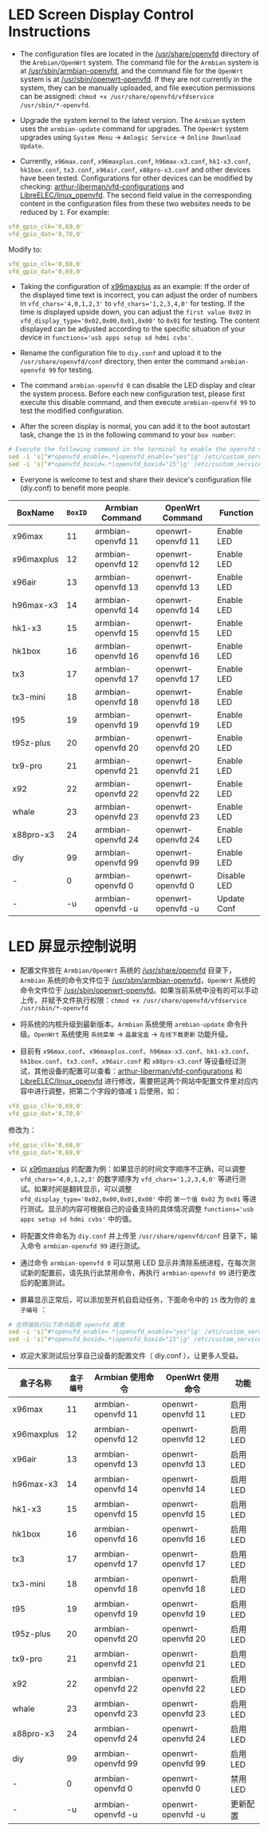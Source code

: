 # LED Screen Display Control Instructions

- The configuration files are located in the [/usr/share/openvfd](../armbian-files/platform-files/amlogic/rootfs/usr/share/openvfd) directory of the `Armbian/OpenWrt` system. The command file for the `Armbian` system is at [/usr/sbin/armbian-openvfd](../armbian-files/platform-files/amlogic/rootfs/usr/sbin/armbian-openvfd), and the command file for the `OpenWrt` system is at [/usr/sbin/openwrt-openvfd](https://github.com/ophub/amlogic-s9xxx-openwrt/blob/main/make-openwrt/openwrt-files/common-files/usr/sbin/openwrt-openvfd). If they are not currently in the system, they can be manually uploaded, and file execution permissions can be assigned: `chmod +x /usr/share/openvfd/vfdservice /usr/sbin/*-openvfd`.

- Upgrade the system kernel to the latest version. The `Armbian` system uses the `armbian-update` command for upgrades. The `OpenWrt` system upgrades using `System Menu` → `Amlogic Service` → `Online Download Update`.

- Currently, `x96max.conf`, `x96maxplus.conf`, `h96max-x3.conf`, `hk1-x3.conf`, `hk1box.conf`, `tx3.conf`, `x96air.conf`, `x88pro-x3.conf` and other devices have been tested. Configurations for other devices can be modified by checking: [arthur-liberman/vfd-configurations](https://github.com/arthur-liberman/vfd-configurations) and [LibreELEC/linux_openvfd](https://github.com/LibreELEC/linux_openvfd/tree/master/conf). The second field value in the corresponding content in the configuration files from these two websites needs to be reduced by `1`. For example:

```yaml
vfd_gpio_clk='0,69,0'
vfd_gpio_dat='0,70,0'
```
Modify to:

```yaml
vfd_gpio_clk='0,68,0'
vfd_gpio_dat='0,69,0'
```

- Taking the configuration of [x96maxplus](../armbian-files/platform-files/amlogic/rootfs/usr/share/openvfd/conf/x96maxplus.conf) as an example: If the order of the displayed time text is incorrect, you can adjust the order of numbers in `vfd_chars='4,0,1,2,3'` to `vfd_chars='1,2,3,4,0'` for testing. If the time is displayed upside down, you can adjust the `first value 0x02` in `vfd_display_type='0x02,0x00,0x01,0x00'` to `0x01` for testing. The content displayed can be adjusted according to the specific situation of your device in `functions='usb apps setup sd hdmi cvbs'`.

- Rename the configuration file to `diy.conf` and upload it to the `/usr/share/openvfd/conf` directory, then enter the command `armbian-openvfd 99` for testing.

- The command `armbian-openvfd 0` can disable the LED display and clear the system process. Before each new configuration test, please first execute this disable command, and then execute `armbian-openvfd 99` to test the modified configuration.

- After the screen display is normal, you can add it to the boot autostart task, change the `15` in the following command to your `box number`:

```yaml
# Execute the following command in the terminal to enable the openvfd service
sed -i 's|^#*openvfd_enable=.*|openvfd_enable="yes"|g' /etc/custom_service/start_service.sh
sed -i 's|^#*openvfd_boxid=.*|openvfd_boxid="15"|g' /etc/custom_service/start_service.sh
```

- Everyone is welcome to test and share their device's configuration file (diy.conf) to benefit more people.

|  BoxName   | `BoxID` |  Armbian Command      |   OpenWrt Command       |  Function   |
| ---------- | ------- | --------------------- | ----------------------- | ----------- |
| x96max     |  11     |  armbian-openvfd 11   |   openwrt-openvfd 11    | Enable LED  |
| x96maxplus |  12     |  armbian-openvfd 12   |   openwrt-openvfd 12    | Enable LED  |
| x96air     |  13     |  armbian-openvfd 13   |   openwrt-openvfd 13    | Enable LED  |
| h96max-x3  |  14     |  armbian-openvfd 14   |   openwrt-openvfd 14    | Enable LED  |
| hk1-x3     |  15     |  armbian-openvfd 15   |   openwrt-openvfd 15    | Enable LED  |
| hk1box     |  16     |  armbian-openvfd 16   |   openwrt-openvfd 16    | Enable LED  |
| tx3        |  17     |  armbian-openvfd 17   |   openwrt-openvfd 17    | Enable LED  |
| tx3-mini   |  18     |  armbian-openvfd 18   |   openwrt-openvfd 18    | Enable LED  |
| t95        |  19     |  armbian-openvfd 19   |   openwrt-openvfd 19    | Enable LED  |
| t95z-plus  |  20     |  armbian-openvfd 20   |   openwrt-openvfd 20    | Enable LED  |
| tx9-pro    |  21     |  armbian-openvfd 21   |   openwrt-openvfd 21    | Enable LED  |
| x92        |  22     |  armbian-openvfd 22   |   openwrt-openvfd 22    | Enable LED  |
| whale      |  23     |  armbian-openvfd 23   |   openwrt-openvfd 23    | Enable LED  |
| x88pro-x3  |  24     |  armbian-openvfd 24   |   openwrt-openvfd 24    | Enable LED  |
| diy        |  99     |  armbian-openvfd 99   |   openwrt-openvfd 99    | Enable LED  |
| -          |  0      |  armbian-openvfd 0    |   openwrt-openvfd 0     | Disable LED |
| -          |  -u     |  armbian-openvfd -u   |   openwrt-openvfd -u    | Update Conf |

# LED 屏显示控制说明

- 配置文件放在 `Armbian/OpenWrt` 系统的 [/usr/share/openvfd](../armbian-files/platform-files/amlogic/rootfs/usr/share/openvfd) 目录下，`Armbian` 系统的命令文件位于 [/usr/sbin/armbian-openvfd](../armbian-files/platform-files/amlogic/rootfs/usr/sbin/armbian-openvfd)，`OpenWrt` 系统的命令文件位于 [/usr/sbin/openwrt-openvfd](https://github.com/ophub/amlogic-s9xxx-openwrt/blob/main/make-openwrt/openwrt-files/common-files/usr/sbin/openwrt-openvfd)。如果当前系统中没有的可以手动上传，并赋予文件执行权限：`chmod +x /usr/share/openvfd/vfdservice /usr/sbin/*-openvfd`

- 将系统的内核升级到最新版本。`Armbian` 系统使用 `armbian-update` 命令升级。`OpenWrt` 系统使用 `系统菜单` → `晶晨宝盒` → `在线下载更新` 功能升级。

- 目前有 `x96max.conf`、`x96maxplus.conf`、`h96max-x3.conf`、`hk1-x3.conf`、`hk1box.conf`、`tx3.conf`、`x96air.conf` 和 `x88pro-x3.conf` 等设备经过测试，其他设备的配置可以查看：[arthur-liberman/vfd-configurations](https://github.com/arthur-liberman/vfd-configurations) 和 [LibreELEC/linux_openvfd](https://github.com/LibreELEC/linux_openvfd/tree/master/conf) 进行修改，需要把这两个网站中配置文件里对应内容中进行调整，把第二个字段的值减 `1` 后使用，如：

```yaml
vfd_gpio_clk='0,69,0'
vfd_gpio_dat='0,70,0'
```
修改为：

```yaml
vfd_gpio_clk='0,68,0'
vfd_gpio_dat='0,69,0'
```

- 以 [x96maxplus](../armbian-files/platform-files/amlogic/rootfs/usr/share/openvfd/conf/x96maxplus.conf) 的配置为例：如果显示的时间文字顺序不正确，可以调整 `vfd_chars='4,0,1,2,3'` 的数字顺序为 `vfd_chars='1,2,3,4,0'` 等进行测试。如果时间是翻转显示，可以调整 `vfd_display_type='0x02,0x00,0x01,0x00'` 中的 `第一个值 0x02` 为 `0x01` 等进行测试。显示的内容可根据自己的设备支持的具体情况调整 `functions='usb apps setup sd hdmi cvbs'` 中的值。

- 将配置文件命名为 `diy.conf` 并上传至 `/usr/share/openvfd/conf` 目录下，输入命令 `armbian-openvfd 99` 进行测试。

- 通过命令 `armbian-openvfd 0` 可以禁用 LED 显示并清除系统进程，在每次测试新的配置前，请先执行此禁用命令，再执行 `armbian-openvfd 99` 进行更改后的配置测试。

- 屏幕显示正常后，可以添加至开机自启动任务，下面命令中的 `15` 改为你的 `盒子编号` ：

```yaml
# 在终端执行以下命令启用 openvfd 服务
sed -i 's|^#*openvfd_enable=.*|openvfd_enable="yes"|g' /etc/custom_service/start_service.sh
sed -i 's|^#*openvfd_boxid=.*|openvfd_boxid="15"|g' /etc/custom_service/start_service.sh
```

- 欢迎大家测试后分享自己设备的配置文件（ diy.conf ），让更多人受益。

|  盒子名称   | `盒子编号` |  Armbian 使用命令      |   OpenWrt 使用命令       |   功能   |
| ---------- | -------- | --------------------- | ----------------------- | ------- |
| x96max     |  11      |  armbian-openvfd 11   |   openwrt-openvfd 11    | 启用 LED |
| x96maxplus |  12      |  armbian-openvfd 12   |   openwrt-openvfd 12    | 启用 LED |
| x96air     |  13      |  armbian-openvfd 13   |   openwrt-openvfd 13    | 启用 LED |
| h96max-x3  |  14      |  armbian-openvfd 14   |   openwrt-openvfd 14    | 启用 LED |
| hk1-x3     |  15      |  armbian-openvfd 15   |   openwrt-openvfd 15    | 启用 LED |
| hk1box     |  16      |  armbian-openvfd 16   |   openwrt-openvfd 16    | 启用 LED |
| tx3        |  17      |  armbian-openvfd 17   |   openwrt-openvfd 17    | 启用 LED |
| tx3-mini   |  18      |  armbian-openvfd 18   |   openwrt-openvfd 18    | 启用 LED |
| t95        |  19      |  armbian-openvfd 19   |   openwrt-openvfd 19    | 启用 LED |
| t95z-plus  |  20      |  armbian-openvfd 20   |   openwrt-openvfd 20    | 启用 LED |
| tx9-pro    |  21      |  armbian-openvfd 21   |   openwrt-openvfd 21    | 启用 LED |
| x92        |  22      |  armbian-openvfd 22   |   openwrt-openvfd 22    | 启用 LED |
| whale      |  23      |  armbian-openvfd 23   |   openwrt-openvfd 23    | 启用 LED |
| x88pro-x3  |  24      |  armbian-openvfd 24   |   openwrt-openvfd 24    | 启用 LED |
| diy        |  99      |  armbian-openvfd 99   |   openwrt-openvfd 99    | 启用 LED |
| -          |  0       |  armbian-openvfd 0    |   openwrt-openvfd 0     | 禁用 LED |
| -          |  -u      |  armbian-openvfd -u   |   openwrt-openvfd -u    | 更新配置  |
